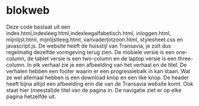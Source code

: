 # blokweb
Deze code bestaat uit een index.html,indexleeg.html,indexleegalfabetisch.html, inloggen.html, mijnlijst.html, mijnlijstleeg.html, vanvadertotzoon.html, stylesheet.css en javascript.js.
De website heeft de huisstijl van Transavia, je zult dus regelmatig dezelfde vormgeving terug zien. 
De mobiele versie is een one-column, de tablet versie is een two-column en de laptop versie is een three-column.
In elk verhaal zie je een afbeelding van het verhaal en de titel.
De verhalen hebben een footer waarin er een progressiebalk in kan staan. Wat ze wel allemaal hebben is een download knop en een like knop.
De header heeft bijna altijd een afbeelding erin die van de Transavia website komt. Ook staat hier (meestal)de titel van de pagina in.
De navigatie ziet er op elke pagina hetzelfde uit.
